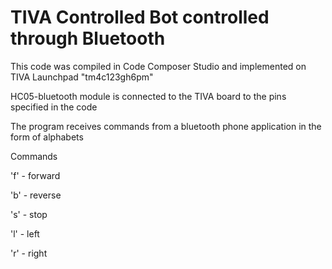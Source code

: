 # TIVA Controlled Bot controlled through Bluetooth

This code was compiled in Code Composer Studio and implemented on TIVA Launchpad "tm4c123gh6pm" 

HC05-bluetooth module is connected to the TIVA board to the pins specified in the code  

The program receives commands from a bluetooth phone application in the form of alphabets

Commands 

'f' - forward

'b' - reverse

's' - stop

'l' - left

'r' - right
